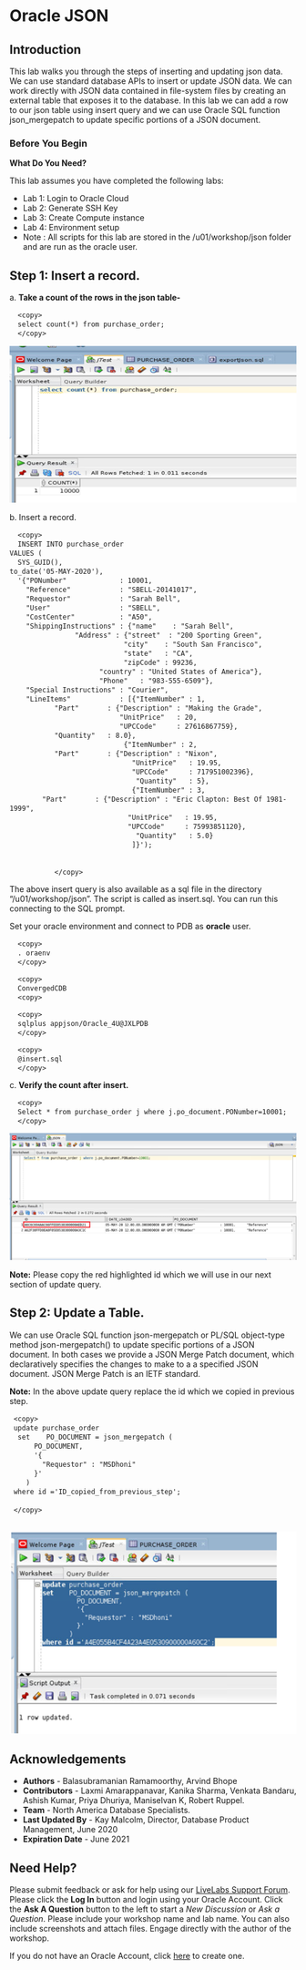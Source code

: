 
# Oracle JSON 

## Introduction

This lab walks you through the steps of inserting and updating json data. We can use standard database APIs to insert or update JSON data. We can work directly with JSON data contained in file-system files by creating an external table that exposes it to the database.
In this lab we can add a row to our json table using insert query and  we can use Oracle SQL function json_mergepatch to update specific portions of a JSON document.

### Before You Begin

**What Do You Need?**

This lab assumes you have completed the following labs:
- Lab 1:  Login to Oracle Cloud
- Lab 2:  Generate SSH Key
- Lab 3:  Create Compute instance 
- Lab 4:  Environment setup
- Note :  All scripts for this lab are stored in the /u01/workshop/json folder and are run as the oracle user.

## **Step 1:** Insert a record.

  a. **Take a count of the rows in the json table-**

  ````
    <copy>
    select count(*) from purchase_order;
    </copy>
  ````
    
  ![](./images/insert_json.png " ")  

 b. Insert a record.

  ````
    <copy>
    INSERT INTO purchase_order
  VALUES (
    SYS_GUID(),
to_date('05-MAY-2020'),
    '{"PONumber"             : 10001,
      "Reference"            : "SBELL-20141017",
      "Requestor"            : "Sarah Bell",
      "User"                 : "SBELL",
      "CostCenter"           : "A50",
      "ShippingInstructions" : {"name"    : "Sarah Bell",
                  "Address" : {"street"  : "200 Sporting Green",
                              "city"    : "South San Francisco",
                              "state"   : "CA",
                              "zipCode" : 99236,
                        "country" : "United States of America"},
                        "Phone"   : "983-555-6509"},
      "Special Instructions" : "Courier",
      "LineItems"            : [{"ItemNumber" : 1,
             "Part"       : {"Description" : "Making the Grade",
                             "UnitPrice"   : 20,
                             "UPCCode"     : 27616867759},
             "Quantity"   : 8.0},
                              {"ItemNumber" : 2,
             "Part"       : {"Description" : "Nixon",
                                "UnitPrice"   : 19.95,
                                "UPCCode"     : 717951002396},
                                 "Quantity"   : 5},
                                {"ItemNumber" : 3,
          "Part"       : {"Description" : "Eric Clapton: Best Of 1981-1999",
                               "UnitPrice"   : 19.95,
                               "UPCCode"     : 75993851120},
                                 "Quantity"   : 5.0}
                                ]}');

    
             </copy>
  ````
   
The above insert query is also available as a sql file in the directory “/u01/workshop/json”.
The script is called as insert.sql. You can run this connecting to the SQL prompt.

Set your oracle environment and connect to PDB as **oracle** user.
````
  <copy>
  . oraenv
  </copy>
````
````
  <copy>
  ConvergedCDB
  <copy>
````
````
  <copy>
  sqlplus appjson/Oracle_4U@JXLPDB
  </copy>
````
````
  <copy>
  @insert.sql
  </copy>
````
    


c. **Verify the count after insert.**

  
````
  <copy>
  Select * from purchase_order j where j.po_document.PONumber=10001;
  </copy>
````
    
    
  ![](./images/json.png " ")
   
  **Note:** Please copy the red highlighted id which we will use in our next section of update query.

## **Step 2:** Update a Table.
  We can use Oracle SQL function json-mergepatch or PL/SQL object-type method json-mergepatch() to update specific portions of a JSON document. In both cases we provide a JSON Merge Patch document, which declaratively specifies the changes to make to a a specified JSON document. JSON Merge Patch is an IETF standard.    
   
   **Note:** In the above update query replace the id which we copied in previous step.

   ````
    <copy>
    update purchase_order
     set    PO_DOCUMENT = json_mergepatch ( 
         PO_DOCUMENT,
         '{
           "Requestor" : "MSDhoni"
         }'
       )
    where id ='ID_copied_from_previous_step';

    </copy>
    
  ````
 ![](./images/json_lab7_6.png " ")





## Acknowledgements

- **Authors** - Balasubramanian Ramamoorthy, Arvind Bhope
- **Contributors** - Laxmi Amarappanavar, Kanika Sharma, Venkata Bandaru, Ashish Kumar, Priya Dhuriya, Maniselvan K, Robert Ruppel.
- **Team** - North America Database Specialists.
- **Last Updated By** - Kay Malcolm, Director, Database Product Management, June 2020
- **Expiration Date** - June 2021   

## Need Help?
Please submit feedback or ask for help using our [LiveLabs Support Forum](https://community.oracle.com/tech/developers/categories/livelabsdiscussions). Please click the **Log In** button and login using your Oracle Account. Click the **Ask A Question** button to the left to start a *New Discussion* or *Ask a Question*.  Please include your workshop name and lab name.  You can also include screenshots and attach files.  Engage directly with the author of the workshop.

If you do not have an Oracle Account, click [here](https://profile.oracle.com/myprofile/account/create-account.jspx) to create one.
      

